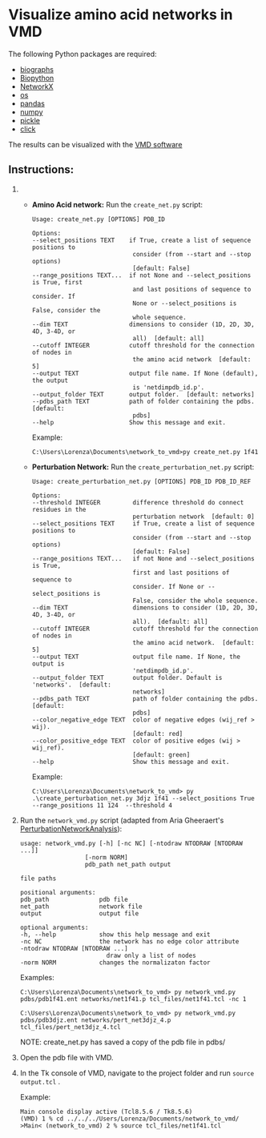 # Visualize amino acid networks in VMD

The following Python packages are required:
- [biographs](https://github.com/rodogi/biographs)
- [Biopython](https://biopython.org/wiki/Download)
- [NetworkX](https://networkx.github.io/)
- [os](https://docs.python.org/3/library/os.html)
- [pandas](https://pandas.pydata.org/)
- [numpy](https://www.numpy.org/)
- [pickle](https://docs.python.org/3/library/pickle.html)
- [click](https://click.palletsprojects.com/en/7.x/)
  
The results can be visualized with the [VMD software](https://www.ks.uiuc.edu/Development/Download/download.cgi?PackageName=VMD)

## Instructions:

1. - **Amino Acid network:** Run the `create_net.py` script:

        ```console
        Usage: create_net.py [OPTIONS] PDB_ID

        Options:
        --select_positions TEXT    if True, create a list of sequence positions to
                                    consider (from --start and --stop options)
                                    [default: False]
        --range_positions TEXT...  if not None and --select_positions is True, first
                                    and last positions of sequence to consider. If
                                    None or --select_positions is False, consider the
                                    whole sequence.
        --dim TEXT                 dimensions to consider (1D, 2D, 3D, 4D, 3-4D, or
                                    all)  [default: all]
        --cutoff INTEGER           cutoff threshold for the connection of nodes in
                                    the amino acid network  [default: 5]
        --output TEXT              output file name. If None (default), the output
                                    is 'netdimpdb_id.p'.
        --output_folder TEXT       output folder.  [default: networks]
        --pdbs_path TEXT           path of folder containing the pdbs.  [default:
                                    pdbs]
        --help                     Show this message and exit.
        ```

        Example:
        ```console
        C:\Users\Lorenza\Documents\network_to_vmd>py create_net.py 1f41
        ```
    - **Perturbation Network:** Run the `create_perturbation_net.py` script:

        ```console
        Usage: create_perturbation_net.py [OPTIONS] PDB_ID PDB_ID_REF

        Options:
        --threshold INTEGER         difference threshold do connect residues in the
                                    perturbation network  [default: 0]
        --select_positions TEXT     if True, create a list of sequence positions to
                                    consider (from --start and --stop options)
                                    [default: False]
        --range_positions TEXT...   if not None and --select_positions is True,
                                    first and last positions of sequence to
                                    consider. If None or --select_positions is
                                    False, consider the whole sequence.
        --dim TEXT                  dimensions to consider (1D, 2D, 3D, 4D, 3-4D, or
                                    all).  [default: all]
        --cutoff INTEGER            cutoff threshold for the connection of nodes in
                                    the amino acid network.  [default: 5]
        --output TEXT               output file name. If None, the output is
                                    'netdimpdb_id.p'.
        --output_folder TEXT        output folder. Default is 'networks'.  [default:
                                    networks]
        --pdbs_path TEXT            path of folder containing the pdbs.  [default:
                                    pdbs]
        --color_negative_edge TEXT  color of negative edges (wij_ref > wij).
                                    [default: red]
        --color_positive_edge TEXT  color of positive edges (wij > wij_ref).
                                    [default: green]
        --help                      Show this message and exit.
        ```

        Example:
        ```console
        C:\Users\Lorenza\Documents\network_to_vmd> py .\create_perturbation_net.py 3djz 1f41 --select_positions True --range_positions 11 124  --threshold 4
        ```

2. Run the `network_vmd.py` script (adapted from Aria Gheeraert's [PerturbationNetworkAnalysis](https://github.com/agheeraert/PerturbationNetworkAnalysis)):

    ```console
    usage: network_vmd.py [-h] [-nc NC] [-ntodraw NTODRAW [NTODRAW ...]]
                      [-norm NORM]
                      pdb_path net_path output

    file paths

    positional arguments:
    pdb_path              pdb file
    net_path              network file
    output                output file

    optional arguments:
    -h, --help            show this help message and exit
    -nc NC                the network has no edge color attribute
    -ntodraw NTODRAW [NTODRAW ...]
                            draw only a list of nodes
    -norm NORM            changes the normalizaton factor
    ```

    Examples:
    ```console
    C:\Users\Lorenza\Documents\network_to_vmd> py network_vmd.py pdbs/pdb1f41.ent networks/net1f41.p tcl_files/net1f41.tcl -nc 1
    ```

    ```console
    C:\Users\Lorenza\Documents\network_to_vmd> py network_vmd.py pdbs/pdb3djz.ent networks/pert_net3djz_4.p tcl_files/pert_net3djz_4.tcl
    ```

    NOTE: create_net.py has saved a copy of the pdb file in pdbs/

3. Open the pdb file with VMD.

4. In the Tk console of VMD, navigate to the project folder and run `source output.tcl` .

    Example:
    ```console
    Main console display active (Tcl8.5.6 / Tk8.5.6)
    (VMD) 1 % cd ../../../Users/Lorenza/Documents/network_to_vmd/
    >Main< (network_to_vmd) 2 % source tcl_files/net1f41.tcl
    ```